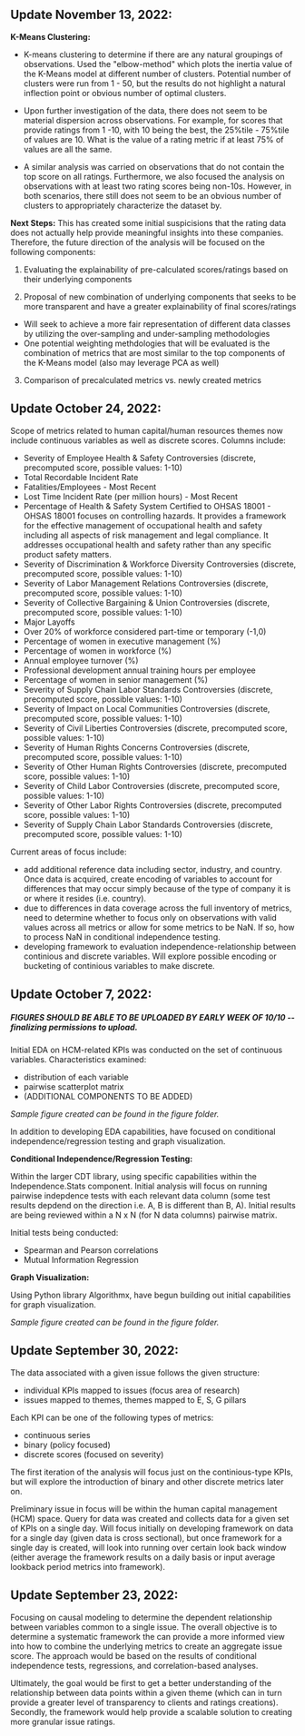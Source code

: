 ## **Update November 13, 2022:**

**K-Means Clustering:**
- K-means clustering to determine if there are any natural groupings of observations. Used the "elbow-method" which plots the inertia value of the K-Means model at different number of clusters. Potential number of clusters were run from 1 - 50, but the results do not highlight a natural inflection point or obvious number of optimal clusters. 

- Upon further investigation of the data, there does not seem to be material dispersion across observations. For example, for scores that provide ratings from 1 -10, with 10 being the best, the 25%tile - 75%tile of values are 10. What is the value of a rating metric if at least 75% of values are all the same. 

- A similar analysis was carried on observations that do not contain the top score on all ratings. Furthermore, we also focused the analysis on observations with at least two rating scores being non-10s. However, in both scenarios, there still does not seem to be an obvious number of clusters to appropriately characterize the dataset by. 

**Next Steps:**
This has created some initial suspicisions that the rating data does not actually help provide meaningful insights into these companies. Therefore, the future direction of the analysis will be focused on the following components:


1. Evaluating the explainability of pre-calculated scores/ratings based on their underlying components


2. Proposal of new combination of underlying components that seeks to be more transparent and have a greater explainability of final scores/ratings
- Will seek to achieve a more fair representation of different data classes by utilizing the over-sampling and under-sampling methodologies
- One potential weighting methdologies that will be evaluated is the combination of metrics that are most similar to the top components of the K-Means                  model (also may leverage PCA as well)


3. Comparison of precalculated metrics vs. newly created metrics

## **Update October 24, 2022:**


Scope of metrics related to human capital/human resources themes now include continuous variables as well as discrete scores. Columns include:
- Severity of Employee Health & Safety Controversies (discrete, precomputed score, possible values: 1-10)
- Total Recordable Incident Rate
- Fatalities/Employees - Most Recent
- Lost Time Incident Rate (per million hours) - Most Recent
- Percentage of Health & Safety System Certified to OHSAS 18001
      - OHSAS 18001 focuses on controlling hazards. It provides a framework for the effective management of occupational health and safety including all aspects of           risk management and legal compliance. It addresses occupational health and safety rather than any specific product safety matters.
- Severity of Discrimination & Workforce Diversity Controversies (discrete, precomputed score, possible values: 1-10)
- Severity of Labor Management Relations Controversies (discrete, precomputed score, possible values: 1-10)
- Severity of Collective Bargaining & Union Controversies (discrete, precomputed score, possible values: 1-10)
- Major Layoffs
- Over 20% of workforce considered part-time or temporary (-1,0)
- Percentage of women in executive management (%)
- Percentage of women in workforce (%)
- Annual employee turnover (%)
- Professional development annual training hours per employee
- Percentage of women in senior management (%)
- Severity of Supply Chain Labor Standards Controversies (discrete, precomputed score, possible values: 1-10)
- Severity of Impact on Local Communities Controversies (discrete, precomputed score, possible values: 1-10)
- Severity of Civil Liberties Controversies (discrete, precomputed score, possible values: 1-10)
- Severity of Human Rights Concerns Controversies (discrete, precomputed score, possible values: 1-10)
- Severity of Other Human Rights Controversies (discrete, precomputed score, possible values: 1-10)
- Severity of Child Labor Controversies (discrete, precomputed score, possible values: 1-10)
- Severity of Other Labor Rights Controversies (discrete, precomputed score, possible values: 1-10)
- Severity of Supply Chain Labor Standards Controversies (discrete, precomputed score, possible values: 1-10)


Current areas of focus include:
- add additional reference data including sector, industry, and country. Once data is acquired, create encoding of variables to account for differences that may occur simply because of the type of company it is or where it resides (i.e. country).
- due to differences in data coverage across the full inventory of metrics, need to determine whether to focus only on observations with valid values across all metrics or allow for some metrics to be NaN. If so, how to process NaN in conditional independence testing. 
- developing framework to evaluation independence-relationship between continious and discrete variables. Will explore possible encoding or bucketing of continious variables to make discrete. 


## **Update October 7, 2022:**


##### *FIGURES SHOULD BE ABLE TO BE UPLOADED BY EARLY WEEK OF 10/10* -- finalizing permissions to upload.


Initial EDA on HCM-related KPIs was conducted on the set of continuous variables. Characteristics examined:

- distribution of each variable
- pairwise scatterplot matrix
- (ADDITIONAL COMPONENTS TO BE ADDED)

*Sample figure created can be found in the figure folder.* 

In addition to developing EDA capabilities, have focused on conditional independence/regression testing and graph visualization.

**Conditional Independence/Regression Testing:**

Within the larger CDT library, using specific capabilities within the Independence.Stats component. Initial analysis will focus on running pairwise indepdence tests with each relevant data column (some test results depdend on the direction i.e. A, B is different than B, A). Initial results are being reviewed within a N x N (for N data columns) pairwise matrix. 

Initial tests being conducted:
- Spearman and Pearson correlations
- Mutual Information Regression     

**Graph Visualization:**

Using Python library Algorithmx, have begun building out initial capabilities for graph visualization. 

*Sample figure created can be found in the figure folder.* 

## **Update September 30, 2022:**

The data associated with a given issue follows the given structure:
- individual KPIs mapped to issues (focus area of research)
- issues mapped to themes, themes mapped to E, S, G pillars

Each KPI can be one of the following types of metrics:
- continuous series
- binary (policy focused)
- discrete scores (focused on severity)

The first iteration of the analysis will focus just on the continious-type KPIs, but will explore the introduction of binary and other discrete metrics later on.

Preliminary issue in focus will be within the human capital management (HCM) space. Query for data was created and collects data for a given set of KPIs on a single day. Will focus initially on developing framework on data for a single day (given data is cross sectional), but once framework for a single day is created, will look into running over certain look back window (either average the framework results on a daily basis or input average lookback period metrics into framework). 

## **Update September 23, 2022:**

Focusing on causal modeling to determine the dependent relationship between variables common to a single issue. The overall objective is to determine a systematic framework the can provide a more informed view into how to combine the underlying metrics to create an aggregate issue score. The approach would be based on the results of conditional independence tests, regressions, and correlation-based analyses. 

Ultimately, the goal would be first to get a better understanding of the relationship between data points within a given theme (which can in turn provide a greater level of transparency to clients and ratings creations). Secondly, the framework would help provide a scalable solution to creating more granular issue ratings.
